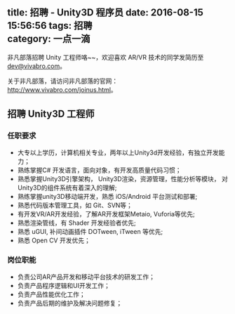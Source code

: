 title: 招聘 - Unity3D 程序员
date: 2016-08-15 15:56:56
tags: 招聘  
category: 一点一滴
---

非凡部落招聘 Unity 工程师咯~~，欢迎喜欢 AR/VR 技术的同学发简历至 <a herf='mailto:dev@vivabro.com'>dev@vivabro.com</a>。

关于非凡部落，请访问非凡部落的官网： <http://www.vivabro.com/joinus.html>。

招聘 Unity3D 工程师
-----

### 任职要求

* 大专以上学历，计算机相关专业，两年以上Unity3d开发经验，有独立开发能力；
* 熟练掌握C# 开发语言，面向对象，有开发高质量代码习惯；
* 熟悉掌握Unity3D引擎架构， Unity3D渲染，资源管理，性能分析等模块， 对Unity3D的组件系统有着深入的理解;
* 熟练掌握unity3D移动端开发，熟悉 iOS/Android 平台测试和部署;
* 熟悉代码版本管理工具，如 Git、SVN等；
* 有开发VR/AR开发经验，了解AR开发框架Metaio, Vuforia等优先;
* 熟悉渲染管线，有 Shader 开发经验者优先;
* 熟悉 uGUI, 补间动画插件 DOTween, iTween 等优先;
* 熟悉 Open CV 开发优先；

### 岗位职能
* 负责公司AR产品开发和移动平台技术的研发工作；
* 负责产品程序逻辑和UI开发工作；
* 负责产品性能优化工作；
* 负责产品后期的维护及解决问题修复；


